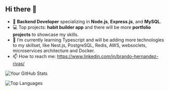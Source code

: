 ## Hi there 👋

- 🎯 **Backend Developer** specializing in **Node.js**, **Express.js**, and **MySQL**.
- 💻 Top projects: **habit builder app** and there will be more **portfolio projects** to showcase my skills.  
- 🌱 I’m currently learning Typescript and will be adding more technologies to my skillset, like Nest.js, PostgreSQL, Redis, AWS, websoclets, microservices architecture and Docker.
- 📫 How to reach me: https://www.linkedin.com/in/brando-hernandez-rivas/

![Your GitHub Stats](https://github-readme-stats.vercel.app/api?username=brando1607&show_icons=true&theme=radical)

![Top Languages](https://github-readme-stats.vercel.app/api/top-langs/?username=brando1607&layout=compact&theme=radical)

